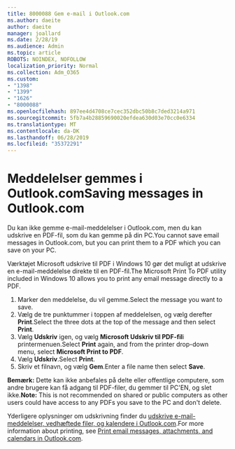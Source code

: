 ```yaml
---
title: 8000088 Gem e-mail i Outlook.com
ms.author: daeite
author: daeite
manager: joallard
ms.date: 2/28/19
ms.audience: Admin
ms.topic: article
ROBOTS: NOINDEX, NOFOLLOW
localization_priority: Normal
ms.collection: Adm_O365
ms.custom:
- "1398"
- "1399"
- "1626"
- "8000088"
ms.openlocfilehash: 897ee4d4708ce7cec352dbc50b8c7ded3214a971
ms.sourcegitcommit: 5fb7a4b28859690020efdea630d03e70cc0e6334
ms.translationtype: MT
ms.contentlocale: da-DK
ms.lasthandoff: 06/28/2019
ms.locfileid: "35372291"
---
```

# <a name="saving-messages-in-outlookcom"></a><span data-ttu-id="5822f-102">Meddelelser gemmes i Outlook.com</span><span class="sxs-lookup"><span data-stu-id="5822f-102">Saving messages in Outlook.com</span></span>

<span data-ttu-id="5822f-103">Du kan ikke gemme e-mail-meddelelser i Outlook.com, men du kan udskrive en PDF-fil, som du kan gemme på din PC.</span><span class="sxs-lookup"><span data-stu-id="5822f-103">You cannot save email messages in Outlook.com, but you can print them to a PDF which you can save on your PC.</span></span>

<span data-ttu-id="5822f-104">Værktøjet Microsoft udskrive til PDF i Windows 10 gør det muligt at udskrive en e-mail-meddelelse direkte til en PDF-fil.</span><span class="sxs-lookup"><span data-stu-id="5822f-104">The Microsoft Print To PDF utility included in Windows 10 allows you to print any email message directly to a PDF.</span></span>

1. <span data-ttu-id="5822f-105">Marker den meddelelse, du vil gemme.</span><span class="sxs-lookup"><span data-stu-id="5822f-105">Select the message you want to save.</span></span>
2. <span data-ttu-id="5822f-106">Vælg de tre punktummer i toppen af meddelelsen, og vælg derefter **Print**.</span><span class="sxs-lookup"><span data-stu-id="5822f-106">Select the three dots at the top of the message and then select **Print**.</span></span>
3. <span data-ttu-id="5822f-107">Vælg **Udskriv** igen, og vælg **Microsoft Udskriv til PDF-fil**i printermenuen.</span><span class="sxs-lookup"><span data-stu-id="5822f-107">Select **Print** again, and from the printer drop-down menu, select **Microsoft Print to PDF**.</span></span>
4. <span data-ttu-id="5822f-108">Vælg **Udskriv**.</span><span class="sxs-lookup"><span data-stu-id="5822f-108">Select **Print**.</span></span>
5. <span data-ttu-id="5822f-109">Skriv et filnavn, og vælg **Gem**.</span><span class="sxs-lookup"><span data-stu-id="5822f-109">Enter a file name then select **Save**.</span></span>

<span data-ttu-id="5822f-110">**Bemærk:** Dette kan ikke anbefales på delte eller offentlige computere, som andre brugere kan få adgang til PDF-filer, du gemmer til PC'EN, og slet ikke.</span><span class="sxs-lookup"><span data-stu-id="5822f-110">**Note:** This is not recommended on shared or public computers as other users could have access to any PDFs you save to the PC and don't delete.</span></span>

<span data-ttu-id="5822f-111">Yderligere oplysninger om udskrivning finder du [udskrive e-mail-meddelelser, vedhæftede filer, og kalendere i Outlook.com](https://support.office.com/article/c835b8e5-b310-4cab-ac15-b6eb95149855).</span><span class="sxs-lookup"><span data-stu-id="5822f-111">For more information about printing, see [Print email messages, attachments, and calendars in Outlook.com](https://support.office.com/article/c835b8e5-b310-4cab-ac15-b6eb95149855).</span></span>